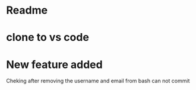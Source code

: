 # Readme
# clone to vs code
# New feature added
<p>Cheking after removing the username and email from bash can not commit</p>